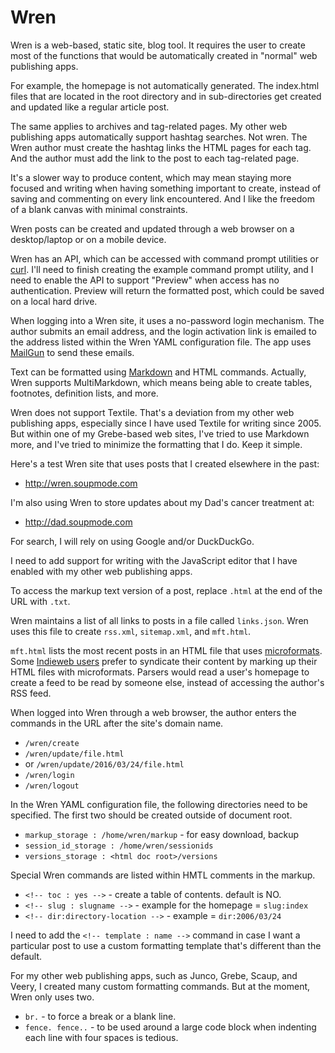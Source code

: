 # Wren 

Wren is a web-based, static site, blog tool. It requires the user to create most of the functions that would be automatically created in "normal" web publishing apps.

For example, the homepage is not automatically generated. The index.html files that are located in the root directory and in sub-directories get created and updated like a regular article post.

The same applies to archives and tag-related pages. My other web publishing apps automatically support hashtag searches. Not wren. The Wren author must create the hashtag links the HTML pages for each tag. And the author must add the link to the post to each tag-related page.

It's a slower way to produce content, which may mean staying more focused and writing when having something important to create, instead of saving and commenting on every link encountered. And I like the freedom of a blank canvas with minimal constraints.

Wren posts can be created and updated through a web browser on a desktop/laptop or on a mobile device. 

Wren has an API, which can be accessed with command prompt utilities or [curl](https://curl.haxx.se/). I'll need to finish creating the example command prompt utility, and I need to enable the API to support "Preview" when access has no authentication. Preview will return the formatted post, which could be saved on a local hard drive.

When logging into a Wren site, it uses a no-password login mechanism. The author submits an email address, and the login activation link is emailed to the address listed within the Wren YAML configuration file. The app uses [MailGun](http://www.mailgun.com/) to send these emails.

Text can be formatted using [Markdown](https://daringfireball.net/projects/markdown/) and HTML commands. Actually, Wren supports MultiMarkdown, which means being able to create tables, footnotes, definition lists, and more. 

Wren does not support Textile. That's a deviation from my other web publishing apps, especially since I have used Textile for writing since 2005. But within one of my Grebe-based web sites, I've tried to use Markdown more, and I've tried to minimize the formatting that I do. Keep it simple.

Here's a test Wren site that uses posts that I created elsewhere in the past:

* <http://wren.soupmode.com>

I'm also using Wren to store updates about my Dad's cancer treatment at:

* <http://dad.soupmode.com>

For search, I will rely on using Google and/or DuckDuckGo.

I need to add support for writing with the JavaScript editor that I have enabled with my other web publishing apps.

To access the markup text version of a post, replace `.html` at the end of the URL with `.txt`.

Wren maintains a list of all links to posts in a file called `links.json`. Wren uses this file to create `rss.xml`, `sitemap.xml`, and `mft.html`. 

`mft.html` lists the most recent posts in an HTML file that uses [microformats](http://microformats.org/wiki/microformats2). Some [Indieweb users](https://indiewebcamp.com/) prefer to syndicate their content by marking up their HTML files with microformats. Parsers would read a user's homepage to create a feed to be read by someone else, instead of accessing the author's RSS feed.

When logged into Wren through a web browser, the author enters the commands in the URL after the site's domain name.

* `/wren/create`
* `/wren/update/file.html` 
* or `/wren/update/2016/03/24/file.html`
* `/wren/login`
* `/wren/logout`


In the Wren YAML configuration file, the following directories need to be specified. The first two should be created outside of document root.

*  `markup_storage : /home/wren/markup` - for easy download, backup
*  `session_id_storage : /home/wren/sessionids`
*  `versions_storage : <html doc root>/versions`


Special Wren commands are listed within HMTL comments in the markup.

* `<!-- toc : yes -->` - create a table of contents. default is NO.
* `<!-- slug : slugname -->` - example for the homepage = `slug:index`
* `<!-- dir:directory-location -->` - example = `dir:2006/03/24`
     
I need to add the `<!-- template : name -->` command in case I want a particular post to use a custom formatting template that's different than the default.

For my other web publishing apps, such as Junco, Grebe, Scaup, and Veery, I created many custom formatting commands. But at the moment, Wren only uses two.

* `br.` - to force a break or a blank line. 
* `fence. fence..` - to be used around a large code block when indenting each line with four spaces is tedious.



